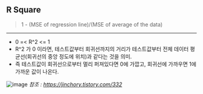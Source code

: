 ## R Square

> 1 - (MSE of regression line)/(MSE of average of the data)
---

* 0 =< R^2 <= 1
* R^2 가 0 이라면, 테스트값부터 회귀선까지의 거리가 테스트값부터 전체 데이터 평균선(회귀선의 중앙 정도에 위치)과 같다는 것을 의미.
* 즉 테스트값이 회귀선으로부터 멀리 퍼져있다면 0에 가깝고, 회귀선에 가까우면 1에 가까운 값이 나온다.

![image](https://t1.daumcdn.net/cfile/tistory/999B34355BB1CACD2B)
*참조 : https://jinchory.tistory.com/332*



